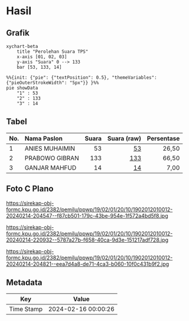 # Hasil

## Grafik

```mermaid
xychart-beta
    title "Perolehan Suara TPS"
    x-axis [01, 02, 03]
    y-axis "Suara" 0 --> 133
    bar [53, 133, 14]
```

```mermaid
%%{init: {"pie": {"textPosition": 0.5}, "themeVariables": {"pieOuterStrokeWidth": "5px"}} }%%
pie showData
    "1" : 53
    "2" : 133
    "3" : 14
```

## Tabel

| No. | Nama Paslon    | Suara | Suara (raw) | Persentase |
|:--- |:-------------- | -----:| -----------:| ----------:|
| 1   | ANIES MUHAIMIN | 53    | [53][p-1]   | 26,50      |
| 2   | PRABOWO GIBRAN | 133   | [133][p-2]  | 66,50      |
| 3   | GANJAR MAHFUD  | 14    | [14][p-3]   | 7,00       |


[p-1]: https://github.com/gigit-pemilu/pemilu-2024-19-kepulauan-bangka-belitung/blob/main/pilpres/hitung-suara/sub/19-kepulauan-bangka-belitung/sub/02-belitung/sub/01-tanjung-pandan/sub/2010-air-saga/sub/012-tps/sub/paslon-1.txt
[p-2]: https://github.com/gigit-pemilu/pemilu-2024-19-kepulauan-bangka-belitung/blob/main/pilpres/hitung-suara/sub/19-kepulauan-bangka-belitung/sub/02-belitung/sub/01-tanjung-pandan/sub/2010-air-saga/sub/012-tps/sub/paslon-2.txt
[p-3]: https://github.com/gigit-pemilu/pemilu-2024-19-kepulauan-bangka-belitung/blob/main/pilpres/hitung-suara/sub/19-kepulauan-bangka-belitung/sub/02-belitung/sub/01-tanjung-pandan/sub/2010-air-saga/sub/012-tps/sub/paslon-3.txt

## Foto C Plano

https://sirekap-obj-formc.kpu.go.id/2382/pemilu/ppwp/19/02/01/20/10/1902012010012-20240214-204547--f87cb501-179c-43be-954e-1f572a4bd5f8.jpg

https://sirekap-obj-formc.kpu.go.id/2382/pemilu/ppwp/19/02/01/20/10/1902012010012-20240214-220932--5787a27b-f658-40ca-9d3e-151217adf728.jpg

https://sirekap-obj-formc.kpu.go.id/2382/pemilu/ppwp/19/02/01/20/10/1902012010012-20240214-204821--eea7d4a8-de71-4ca3-b060-10f0c431b9f2.jpg


## Metadata

| Key        | Value               |
| ---------- | ------------------- |
| Time Stamp | 2024-02-16 00:00:26 |



